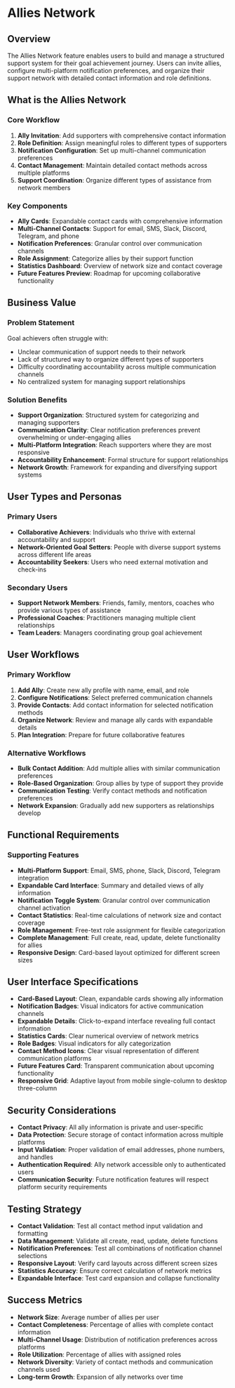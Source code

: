 # Allies Network

## Overview

The Allies Network feature enables users to build and manage a structured support system for their goal achievement journey. Users can invite allies, configure multi-platform notification preferences, and organize their support network with detailed contact information and role definitions.

## What is the Allies Network

### Core Workflow

1. **Ally Invitation**: Add supporters with comprehensive contact information
2. **Role Definition**: Assign meaningful roles to different types of supporters
3. **Notification Configuration**: Set up multi-channel communication preferences
4. **Contact Management**: Maintain detailed contact methods across multiple platforms
5. **Support Coordination**: Organize different types of assistance from network members

### Key Components

- **Ally Cards**: Expandable contact cards with comprehensive information
- **Multi-Channel Contacts**: Support for email, SMS, Slack, Discord, Telegram, and phone
- **Notification Preferences**: Granular control over communication channels
- **Role Assignment**: Categorize allies by their support function
- **Statistics Dashboard**: Overview of network size and contact coverage
- **Future Features Preview**: Roadmap for upcoming collaborative functionality

## Business Value

### Problem Statement

Goal achievers often struggle with:
- Unclear communication of support needs to their network
- Lack of structured way to organize different types of supporters
- Difficulty coordinating accountability across multiple communication channels
- No centralized system for managing support relationships

### Solution Benefits

- **Support Organization**: Structured system for categorizing and managing supporters
- **Communication Clarity**: Clear notification preferences prevent overwhelming or under-engaging allies
- **Multi-Platform Integration**: Reach supporters where they are most responsive
- **Accountability Enhancement**: Formal structure for support relationships
- **Network Growth**: Framework for expanding and diversifying support systems

## User Types and Personas

### Primary Users

- **Collaborative Achievers**: Individuals who thrive with external accountability and support
- **Network-Oriented Goal Setters**: People with diverse support systems across different life areas
- **Accountability Seekers**: Users who need external motivation and check-ins

### Secondary Users

- **Support Network Members**: Friends, family, mentors, coaches who provide various types of assistance
- **Professional Coaches**: Practitioners managing multiple client relationships
- **Team Leaders**: Managers coordinating group goal achievement

## User Workflows

### Primary Workflow

1. **Add Ally**: Create new ally profile with name, email, and role
2. **Configure Notifications**: Select preferred communication channels
3. **Provide Contacts**: Add contact information for selected notification methods
4. **Organize Network**: Review and manage ally cards with expandable details
5. **Plan Integration**: Prepare for future collaborative features

### Alternative Workflows

- **Bulk Contact Addition**: Add multiple allies with similar communication preferences
- **Role-Based Organization**: Group allies by type of support they provide
- **Communication Testing**: Verify contact methods and notification preferences
- **Network Expansion**: Gradually add new supporters as relationships develop

## Functional Requirements

### Supporting Features

- **Multi-Platform Support**: Email, SMS, phone, Slack, Discord, Telegram integration
- **Expandable Card Interface**: Summary and detailed views of ally information
- **Notification Toggle System**: Granular control over communication channel activation
- **Contact Statistics**: Real-time calculations of network size and contact coverage
- **Role Management**: Free-text role assignment for flexible categorization
- **Complete Management**: Full create, read, update, delete functionality for allies
- **Responsive Design**: Card-based layout optimized for different screen sizes

## User Interface Specifications

- **Card-Based Layout**: Clean, expandable cards showing ally information
- **Notification Badges**: Visual indicators for active communication channels
- **Expandable Details**: Click-to-expand interface revealing full contact information
- **Statistics Cards**: Clear numerical overview of network metrics
- **Role Badges**: Visual indicators for ally categorization
- **Contact Method Icons**: Clear visual representation of different communication platforms
- **Future Features Card**: Transparent communication about upcoming functionality
- **Responsive Grid**: Adaptive layout from mobile single-column to desktop three-column

## Security Considerations

- **Contact Privacy**: All ally information is private and user-specific
- **Data Protection**: Secure storage of contact information across multiple platforms
- **Input Validation**: Proper validation of email addresses, phone numbers, and handles
- **Authentication Required**: Ally network accessible only to authenticated users
- **Communication Security**: Future notification features will respect platform security requirements

## Testing Strategy

- **Contact Validation**: Test all contact method input validation and formatting
- **Data Management**: Validate all create, read, update, delete functions
- **Notification Preferences**: Test all combinations of notification channel selections
- **Responsive Layout**: Verify card layouts across different screen sizes
- **Statistics Accuracy**: Ensure correct calculation of network metrics
- **Expandable Interface**: Test card expansion and collapse functionality

## Success Metrics

- **Network Size**: Average number of allies per user
- **Contact Completeness**: Percentage of allies with complete contact information
- **Multi-Channel Usage**: Distribution of notification preferences across platforms
- **Role Utilization**: Percentage of allies with assigned roles
- **Network Diversity**: Variety of contact methods and communication channels used
- **Long-term Growth**: Expansion of ally networks over time